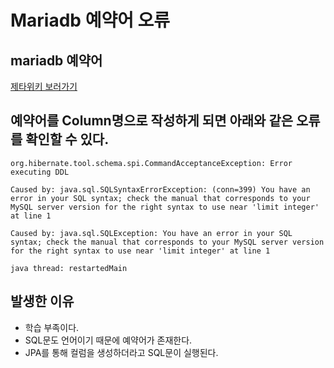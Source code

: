 # Mariadb 예약어 오류

## mariadb 예약어
[제타위키 보러가기](https://zetawiki.com/wiki/MySQL_%EC%98%88%EC%95%BD%EC%96%B4)

## 예약어를 Column명으로 작성하게 되면 아래와 같은 오류를 확인할 수 있다.
```
org.hibernate.tool.schema.spi.CommandAcceptanceException: Error executing DDL
```

```
Caused by: java.sql.SQLSyntaxErrorException: (conn=399) You have an error in your SQL syntax; check the manual that corresponds to your MySQL server version for the right syntax to use near 'limit integer' at line 1
```

```
Caused by: java.sql.SQLException: You have an error in your SQL syntax; check the manual that corresponds to your MySQL server version for the right syntax to use near 'limit integer' at line 1
```

```
java thread: restartedMain
```

## 발생한 이유
- 학습 부족이다. 
- SQL문도 언어이기 때문에 예약어가 존재한다.
- JPA를 통해 컬럼을 생성하더라고 SQL문이 실행된다.
